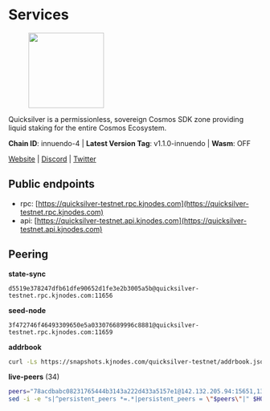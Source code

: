 # Services

<figure><img src="https://raw.githubusercontent.com/kj89/testnet_manuals/main/pingpub/logos/quicksilver.png" width="150" alt=""><figcaption></figcaption></figure>

Quicksilver is a permissionless, sovereign Cosmos SDK zone providing liquid staking for the entire Cosmos Ecosystem.

**Chain ID**: innuendo-4 | **Latest Version Tag**: v1.1.0-innuendo | **Wasm**: OFF

[Website](https://quicksilver.zone) | [Discord](https://discord.gg/quicksilverprotocol) | [Twitter](https://twitter.com/quicksilverzone)


## Public endpoints

* rpc: [https://quicksilver-testnet.rpc.kjnodes.com](https://quicksilver-testnet.rpc.kjnodes.com)
* api: [https://quicksilver-testnet.api.kjnodes.com](https://quicksilver-testnet.api.kjnodes.com)

## Peering

**state-sync**

```text
d5519e378247dfb61dfe90652d1fe3e2b3005a5b@quicksilver-testnet.rpc.kjnodes.com:11656
```

**seed-node**

```text
3f472746f46493309650e5a033076689996c8881@quicksilver-testnet.rpc.kjnodes.com:11659
```

**addrbook**
```bash
curl -Ls https://snapshots.kjnodes.com/quicksilver-testnet/addrbook.json > $HOME/.quicksilverd/config/addrbook.json
```

**live-peers** (34)
```bash
peers="78acdbabc08231765444b3143a222d433a5157e1@142.132.205.94:15651,13564ca7ffcc8fa6bcc6d405c96fe8c724ec17da@88.99.213.25:11656,c133c4c0c7034c8c345330f394984ad08092fc14@138.201.17.11:27656,41f7d7004cace7bd1760a5f980a86123700c8f1d@185.146.148.116:26656,4ccdccd18a480f13af85aa798356c1bf856f5c20@88.208.57.200:11656,c9a74cdd754a8ccc9243ac2b245e4caaa78695aa@45.85.147.96:26656,0a3ac40a7a4ce35978c4da97be2eb6974bc3c58b@185.252.233.217:46656,46f97e49a49694aead28c27be2c19300f509e273@65.108.129.94:26656,796e72ffc343c187cd5e8397c0c09c0671d228e0@185.16.39.51:26656,3c48a780b85d248e34e63eca5d44c624f93d09d5@135.181.59.162:11156,8099f8a7c95c1676982e1a23e8452f2b10b07415@65.108.78.107:22656,e0f0703e9ce343c46e0ec01b19216715e817b358@65.109.85.170:28656,3da9fbcb9ec210ec1c94ebc49f46fad3d3721e77@65.108.136.39:26651,c4489720ba051c79f5bb16ae5d81341b0f248e19@34.240.190.194:26656,5844010472bac487748336616d450bc9f0cbc57c@65.108.72.175:29656,c409d9297f85d1290b4d6b208a1e66015c51434d@5.161.145.173:26656,8a334ed2e728ca1164f8ef6ae58dd5fda31da5be@66.94.104.239:26641,a37474c1f254cd4b16d924327a755c914e8e7d86@65.109.30.53:26656,2be586e675b0f55c96905cc83496861c64112f44@65.108.99.224:56656,03332cdbc3d354846a18992effbb8c20aa28f52a@65.21.133.125:28656,66f9d8f52a4637dc9215cdaa8dc2977633e52bbf@95.217.144.121:26656,bdb93c655989b2c1882339fabb013317066dda56@95.214.52.138:26676,fd10105bbfaaf9d45aafe13a34cdaed9cdca239d@51.89.7.235:26650,3519e61e653db97f5d1c7f1bec9b0072bca4d5fe@144.76.45.59:16656,858ba6bc33a6d13fdd9ddad344d788dcf91cf565@142.132.151.99:15651,97377c16946f8e1fa69e7c2c6b7feb32c2090f09@116.202.227.117:11656,8ff8a186fe9cbc70d0f34891fa051f87e561a48b@158.160.0.93:26656,2013b38382d3294584dbb9f90a156978c6fa2550@5.161.142.236:11656,22a393fe9174c29081ad8aeaf14ce01b9a79d8c6@159.203.28.113:26656,2096650d8586b858d3369205f3b46ac4c765bc8e@65.109.53.155:26656,d4d83e209a2b096859821228ea17475f9a487a48@23.88.0.170:15651,ee6bae1a6d4a1e07f1e4bc7963cabedc6b73426e@94.130.137.119:26656,cfbf02b41e7fe78d51abfa93f342afd0687203c0@212.227.151.143:36656,ade4d8bc8cbe014af6ebdf3cb7b1e9ad36f412c0@176.9.82.221:11156"
sed -i -e "s|^persistent_peers *=.*|persistent_peers = \"$peers\"|" $HOME/.quicksilverd/config/config.toml
```
